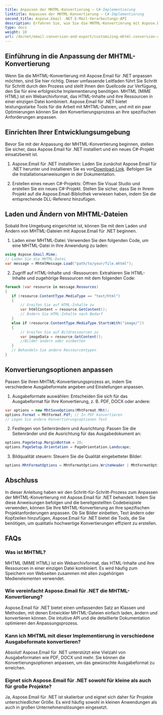 ```yaml
---
title: Anpassen der MHTML-Konvertierung – C#-Implementierung
linktitle: Anpassen der MHTML-Konvertierung – C#-Implementierung
second_title: Aspose.Email .NET E-Mail-Verarbeitungs-API
description: Erfahren Sie, wie Sie die MHTML-Konvertierung mit Aspose.Email für .NET anpassen. Schritt-für-Schritt-Anleitung mit C#-Quellcode.
type: docs
weight: 10
url: /de/net/email-conversion-and-export/customizing-mhtml-conversion-csharp-implementation/
---
```


## Einführung in die Anpassung der MHTML-Konvertierung

Wenn Sie die MHTML-Konvertierung mit Aspose.Email für .NET anpassen möchten, sind Sie hier richtig. Dieser umfassende Leitfaden führt Sie Schritt für Schritt durch den Prozess und stellt Ihnen den Quellcode zur Verfügung, den Sie für eine erfolgreiche Implementierung benötigen. MHTML (MIME HTML) ist ein Webarchivformat, das HTML-Inhalte und ihre Ressourcen in einer einzigen Datei kombiniert. Aspose.Email für .NET bietet leistungsstarke Tools für die Arbeit mit MHTML-Dateien, und mit ein paar Optimierungen können Sie den Konvertierungsprozess an Ihre spezifischen Anforderungen anpassen.

## Einrichten Ihrer Entwicklungsumgebung

Bevor Sie mit der Anpassung der MHTML-Konvertierung beginnen, stellen Sie sicher, dass Aspose.Email für .NET installiert und ein neues C#-Projekt einsatzbereit ist.

1. Aspose.Email für .NET installieren:
 Laden Sie zunächst Aspose.Email für .NET herunter und installieren Sie es von[Download-Link](https://releases.aspose.com/email/net). Befolgen Sie die Installationsanweisungen in der Dokumentation.

2. Erstellen eines neuen C#-Projekts:
Öffnen Sie Visual Studio und erstellen Sie ein neues C#-Projekt. Stellen Sie sicher, dass Sie in Ihrem Projekt auf die Aspose.Email-Bibliothek verwiesen haben, indem Sie die entsprechende DLL-Referenz hinzufügen.

## Laden und Ändern von MHTML-Dateien

Sobald Ihre Umgebung eingerichtet ist, können Sie mit dem Laden und Ändern von MHTML-Dateien mit Aspose.Email für .NET beginnen.

1. Laden einer MHTML-Datei:
Verwenden Sie den folgenden Code, um eine MHTML-Datei in Ihre Anwendung zu laden:

```csharp
using Aspose.Email.Mime;
// Laden Sie die MHTML-Datei
var message = MhtmlMessage.Load("path/to/your/file.mhtml");
```

2. Zugriff auf HTML-Inhalte und -Ressourcen:
Extrahieren Sie HTML-Inhalte und zugehörige Ressourcen mit dem folgenden Code:

```csharp
foreach (var resource in message.Resources)
{
   if (resource.ContentType.MediaType == "text/html")
   {
	   // Greifen Sie auf HTML-Inhalte zu
	   var htmlContent = resource.GetContent();
	   // Ändern Sie HTML-Inhalte nach Bedarf
   }
   else if (resource.ContentType.MediaType.StartsWith("image/"))
   {
	   // Greifen Sie auf Bildressourcen zu
	   var imageData = resource.GetContent();
	   //Bilder ändern oder einbetten
   }
   // Behandeln Sie andere Ressourcentypen
}
```

## Konvertierungsoptionen anpassen

Passen Sie Ihren MHTML-Konvertierungsprozess an, indem Sie verschiedene Ausgabeformate angeben und Einstellungen anpassen.

1. Ausgabeformate auswählen:
Entscheiden Sie sich für das Ausgabeformat für Ihre Konvertierung, z. B. PDF, DOCX oder andere:

```csharp
var options = new MhtSaveOptions(MhtFormat.Mht);
options.Format = MhtFormat.Pdf; // In PDF konvertieren
// Legen Sie andere Konvertierungsoptionen fest
```

2. Festlegen von Seitenrändern und Ausrichtung:
Passen Sie die Seitenränder und die Ausrichtung für das Ausgabedokument an:

```csharp
options.PageSetup.MarginBottom = 20;
options.PageSetup.Orientation = PageOrientation.Landscape;
```

3. Bildqualität steuern:
Steuern Sie die Qualität eingebetteter Bilder:

```csharp
options.MhtFormatOptions = MhtFormatOptions.WriteHeader | MhtFormatOptions.HideExtraPrintHeader;
```

## Abschluss

In dieser Anleitung haben wir den Schritt-für-Schritt-Prozess zum Anpassen der MHTML-Konvertierung mit Aspose.Email für .NET behandelt. Indem Sie diese Anweisungen befolgen und die bereitgestellten Codebeispiele verwenden, können Sie Ihre MHTML-Konvertierung an Ihre spezifischen Projektanforderungen anpassen. Ob Sie Bilder einbetten, Text ändern oder Kopfzeilen hinzufügen, Aspose.Email für .NET bietet die Tools, die Sie benötigen, um qualitativ hochwertige Konvertierungen effizient zu erstellen.

## FAQs

### Was ist MHTML?

MHTML (MIME HTML) ist ein Webarchivformat, das HTML-Inhalte und ihre Ressourcen in einer einzigen Datei kombiniert. Es wird häufig zum Speichern von Webseiten zusammen mit allen zugehörigen Medienelementen verwendet.

### Wie vereinfacht Aspose.Email für .NET die MHTML-Konvertierung?

Aspose.Email für .NET bietet einen umfassenden Satz an Klassen und Methoden, mit denen Entwickler MHTML-Dateien einfach laden, ändern und konvertieren können. Die intuitive API und die detaillierte Dokumentation optimieren den Anpassungsprozess.

### Kann ich MHTML mit dieser Implementierung in verschiedene Ausgabeformate konvertieren?

Absolut! Aspose.Email für .NET unterstützt eine Vielzahl von Ausgabeformaten wie PDF, DOCX und mehr. Sie können die Konvertierungsoptionen anpassen, um das gewünschte Ausgabeformat zu erreichen.

### Eignet sich Aspose.Email für .NET sowohl für kleine als auch für große Projekte?

Ja, Aspose.Email für .NET ist skalierbar und eignet sich daher für Projekte unterschiedlicher Größe. Es wird häufig sowohl in kleinen Anwendungen als auch in großen Unternehmenslösungen eingesetzt.
